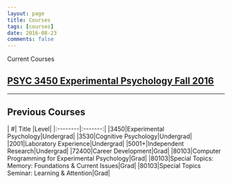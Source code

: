 ```yaml
---
layout: page
title: Courses
tags: [courses]
date: 2016-08-23
comments: false
---
```


Current Courses

## [PSYC 3450 Experimental Psychology Fall 2016](https://crumplab.github.io/courses/experimental/)

___
## Previous Courses

| #| Title |Level|
|:--------|:-------:|
|3450|Experimental Psychology|Undergrad|
|3530|Cognitive Psychology|Undergrad|
|2001|Laboratory Experience|Undergrad|
|5001+|Independent Research|Undergrad|
|72400|Career Development|Grad|
|80103|Computer Programming for Experimental Psychology|Grad|
|80103|Special Topics: Memory: Foundations & Current Issues|Grad|
|80103|Special Topics Seminar: Learning & Attention|Grad|
